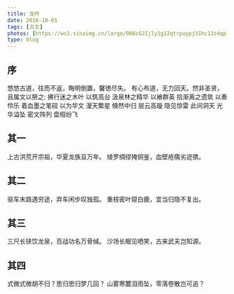 ```yaml
---
title: 龙吟
date: 2016-10-01
tags: [古文]
photos: [https://ws1.sinaimg.cn/large/006cGJIjly1g12qtrpuypj31hc13z4qp.jpg]
type: blog
---
```


## 序
悠悠古道，往而不返，晦明倒置，馨徳尽失。
有心布道，无力回天。然非圣贤，且属文以祭之:
拂行迷之木叶 以筑高台
汲泉林之精华 以飨群英
拾渐离之遗筑 以奏伶乐
着血墨之笔砚 以为华文
漫天繁星 倏然中归
层云高璇 隐见惊雷
此间洞天 光华溢坠
密文阵列 盘桓纷飞

## 其一
上古洪荒开宗祖，华夏龙族亘万年。
绫罗绸缪掩铜鉴，血壁疮痍劣迹镌。

## 其二
驱车末路遇穷途，弃车闲步叹独孤。
重枝密叶窥白鹿，宜当归隐不复出。

## 其三
三尺长铗饮龙泉，百战功名万骨缄。
沙场长眠见哂笑，古来武夫岂知源。

## 其四
式微式微胡不归？思归思归梦几回？
山雾寒麓泪雨坠，零落卷散岂可追？
